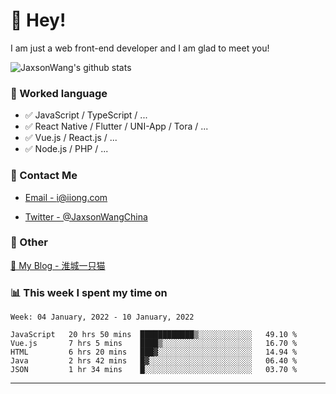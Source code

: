 # 👋 Hey!

I am just a web front-end developer and I am glad to meet you!

![JaxsonWang's github stats](https://github-readme-stats.vercel.app/api?username=JaxsonWang&&show_icons=true&&title_color=1abc9c&&icon_color=1abc9c)


### 📝 Worked language

- ✅ JavaScript / TypeScript / ...
- ✅ React Native / Flutter / UNI-App / Tora / ...
- ✅ Vue.js / React.js / ...
- ✅ Node.js / PHP / ...

### 📮 Contact Me

- [Email - i@iiong.com](mailto:i@iiong.com)

- [Twitter - @JaxsonWangChina](https://twitter.com/JaxsonWangChina)

### 🤪 Other

[📌 My Blog - 淮城一只猫](https://iiong.com)

### 📊 This week I spent my time on

<!--START_SECTION:waka-->
```text
Week: 04 January, 2022 - 10 January, 2022

JavaScript   20 hrs 50 mins  ████████████▒░░░░░░░░░░░░   49.10 % 
Vue.js       7 hrs 5 mins    ████▒░░░░░░░░░░░░░░░░░░░░   16.70 % 
HTML         6 hrs 20 mins   ███▓░░░░░░░░░░░░░░░░░░░░░   14.94 % 
Java         2 hrs 42 mins   █▓░░░░░░░░░░░░░░░░░░░░░░░   06.40 % 
JSON         1 hr 34 mins    █░░░░░░░░░░░░░░░░░░░░░░░░   03.70 % 
```
<!--END_SECTION:waka-->

---
